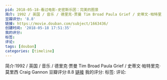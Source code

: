 ```yaml
---
pid: 2018-05-18-看过电影-史密斯乐团：完美的图景
简介: 1992 / 英国 / 音乐 / 德里克·贾曼 Tim Broad Paula Grief / 史蒂文·帕特里克·莫里西 Craig Gannon
豆瓣评分: '8.8'
链接: https://movie.douban.com/subject/1663436/
创建时间: '2018-05-18 17:51:35'
我的评分:
标签:
评论:
tags: [douban]
categories: [timeline]
---
```

简介:1992 / 英国 / 音乐 / 德里克·贾曼 Tim Broad Paula Grief / 史蒂文·帕特里克·莫里西 Craig Gannon
豆瓣评分:8.8
[链接](https://movie.douban.com/subject/1663436/)
我的评分:
标签:
评论:

